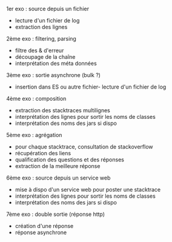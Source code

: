1er exo : source depuis un fichier
- lecture d'un fichier de log
- extraction des lignes

2ème exo : filtering, parsing
- filtre des & d'erreur
- découpage de la chaîne
- interprétation des méta données

3ème exo : sortie asynchrone (bulk ?)
- insertion dans ES ou autre fichier- lecture d'un fichier de log

4ème exo : composition
- extraction des stacktraces multilignes
- interprétation des lignes pour sortir les noms de classes
- interprétation des noms des jars si dispo

5ème exo : agrégation
- pour chaque stacktrace, consultation de stackoverflow
- récupération des liens
- qualification des questions et des réponses
- extraction de la meilleure réponse

6ème exo : source depuis un service web
- mise à dispo d'un service web pour poster une stacktrace
- interprétation des lignes pour sortir les noms de classes
- interprétation des noms des jars si dispo

7ème exo : double sortie (réponse http)
- création d'une réponse
- réponse asynchrone